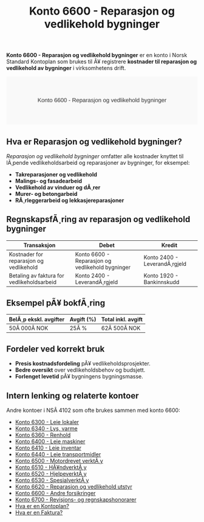 ﻿---
title: "Konto 6600 - Reparasjon og vedlikehold bygninger"
meta_title: "6600-reparasjon-og-vedlikehold-bygninger"
meta_description: '**Konto 6600 - Reparasjon og vedlikehold bygninger** er en konto i Norsk Standard Kontoplan som brukes til Ã¥ registrere **kostnader til reparasjon og vedlikeho...'
slug: 6600-reparasjon-og-vedlikehold-bygninger
type: blog
layout: pages/single
---

**Konto 6600 - Reparasjon og vedlikehold bygninger** er en konto i Norsk Standard Kontoplan som brukes til Ã¥ registrere **kostnader til reparasjon og vedlikehold av bygninger** i virksomhetens drift.

![Illustrasjon av konto 6600 Reparasjon og vedlikehold bygninger](6600-reparasjon-og-vedlikehold-bygninger-image.svg)

## Hva er Reparasjon og vedlikehold bygninger?

*Reparasjon og vedlikehold bygninger* omfatter alle kostnader knyttet til lÃ¸pende vedlikeholdsarbeid og reparasjoner av bygninger, for eksempel:

* **Takreparasjoner og vedlikehold**
* **Malings- og fasadearbeid**
* **Vedlikehold av vinduer og dÃ¸rer**
* **Murer- og betongarbeid**
* **RÃ¸rleggerarbeid og lekkasjereparasjoner**

## RegnskapsfÃ¸ring av reparasjon og vedlikehold bygninger

| Transaksjon                                | Debet                                               | Kredit                          |
|--------------------------------------------|-----------------------------------------------------|---------------------------------|
| Kostnader for reparasjon og vedlikehold    | Konto 6600 - Reparasjon og vedlikehold bygninger    | Konto 2400 - LeverandÃ¸rgjeld    |
| Betaling av faktura for vedlikeholdsarbeid | Konto 2400 - LeverandÃ¸rgjeld                        | Konto 1920 - Bankinnskudd       |

## Eksempel pÃ¥ bokfÃ¸ring

| BelÃ¸p ekskl. avgifter | Avgift (%) | Total inkl. avgift |
|-----------------------|------------|--------------------|
| 50Â 000Â NOK            | 25Â %       | 62Â 500Â NOK         |

## Fordeler ved korrekt bruk

* **Presis kostnadsfordeling** pÃ¥ vedlikeholdsprosjekter.
* **Bedre oversikt** over vedlikeholdsbehov og budsjett.
* **Forlenget levetid** pÃ¥ bygningens bygningsmasse.

## Intern lenking og relaterte kontoer

Andre kontoer i NSÂ 4102 som ofte brukes sammen med konto 6600:

* [Konto 6300 - Leie lokaler](/blogs/kontoplan/6300-leie-lokaler "Konto 6300 - Leie lokaler")
* [Konto 6340 - Lys, varme](/blogs/kontoplan/6340-lys-varme "Konto 6340 - Lys, varme")
* [Konto 6360 - Renhold](/blogs/kontoplan/6360-renhold "Konto 6360 - Renhold")
* [Konto 6400 - Leie maskiner](/blogs/kontoplan/6400-leie-maskiner "Konto 6400 - Leie maskiner")
* [Konto 6410 - Leie inventar](/blogs/kontoplan/6410-leie-inventar "Konto 6410 - Leie inventar")
* [Konto 6440 - Leie transportmidler](/blogs/kontoplan/6440-leie-transportmidler "Konto 6440 - Leie transportmidler")
* [Konto 6500 - Motordrevet verktÃ¸y](/blogs/kontoplan/6500-motordrevet-verktoy "Konto 6500 - Motordrevet verktÃ¸y")
* [Konto 6510 - HÃ¥ndverktÃ¸y](/blogs/kontoplan/6510-handverktoy "Konto 6510 - HÃ¥ndverktÃ¸y")
* [Konto 6520 - HjelpeverktÃ¸y](/blogs/kontoplan/6520-hjelpeverktoy "Konto 6520 - HjelpeverktÃ¸y")
* [Konto 6530 - SpesialverktÃ¸y](/blogs/kontoplan/6530-spesialverktoy "Konto 6530 - SpesialverktÃ¸y")
* [Konto 6620 - Reparasjon og vedlikehold utstyr](/blogs/kontoplan/6620-reparasjon-og-vedlikehold-utstyr "Konto 6620 - Reparasjon og vedlikehold utstyr")
* [Konto 6600 - Andre forsikringer](/blogs/kontoplan/6600-andre-forsikringer "Konto 6600 - Andre forsikringer")
* [Konto 6700 - Revisjons- og regnskapshonorarer](/blogs/kontoplan/6700-revisjons-og-regnskapshonorarer "Konto 6700 - Revisjons- og regnskapshonorarer")
* [Hva er en Kontoplan?](/blogs/regnskap/hva-er-kontoplan "Hva er en Kontoplan? Komplett Guide til Kontoplaner i Norsk Regnskap")
* [Hva er en Faktura?](/blogs/regnskap/hva-er-en-faktura "Hva er en Faktura? En Guide til Norske Fakturakrav")

